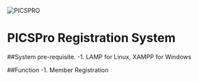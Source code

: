 ![PICSPRO](https://github.com/fr4nc1stein/picspro/tree/master/assets/images/logo.jpg)
# PICSPro Registration System

##System pre-requisite.
-1. LAMP for Linux, XAMPP for Windows

##Function
-1.  Member Registration
